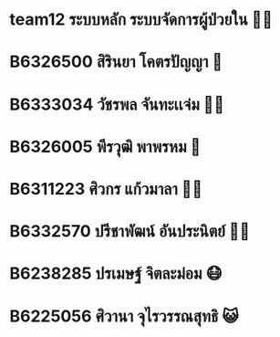 # team12 ระบบหลัก ระบบจัดการผู้ป่วยใน 👩‍⚕️
# B6326500 สิรินยา โคตรปัญญา 🧚
# B6333034 วัชรพล จันทะเเจ่ม 🙆‍♂️
# B6326005 พีรวุฒิ พาพรหม 🧑
# B6311223 ศิวกร แก้วมาลา 🧜‍♂️
# B6332570 ปรีชาพัฒน์ อันประนิตย์ 💁‍♂️
# B6238285 ปรเมษฐ์ จิตละม่อม 😷
# B6225056 ศิวานา จุไรวรรณสุทธิ 😺
